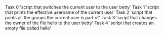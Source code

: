 Task 0 'script that switches the current user to the user betty'
Task 1 'script that prints the effective username of the current user'
Task 2 'script that prints all the groups the current user is part of'
Task 3 'script that changes the owner of the file hello to the user betty'
Task 4 'script that creates an empty file called hello'
